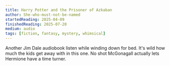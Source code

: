 ```yaml
---
title: Harry Potter and the Prisoner of Azkaban
author: She-who-must-not-be-named
startedReading: 2025-04-09
finishedReading: 2025-07-20
medium: audio
tags: [fiction, fantasy, mystery, whimsical]
---
```


Another Jim Dale audiobook listen while winding down for bed. It's wild how much the kids get away with in this one. No shot McGonagall actually lets Hermione have a time turner.
